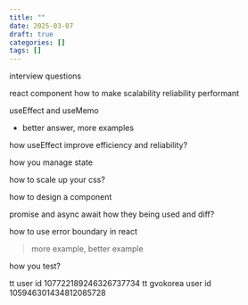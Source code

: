 ```yaml
---
title: ""
date: 2025-03-07
draft: true
categories: []
tags: []
---
```



interview questions

react component
how to make scalability reliability performant

useEffect and useMemo
- better answer, more examples

how useEffect improve efficiency and reliability?


how you manage state

how to scale up your css?

how to design a component

promise and async await how they being used and diff?

how to use error boundary in react
> more example, better example


how you test?

tt user id 107722189246326737734
tt gvokorea user id 105946301434812085728

